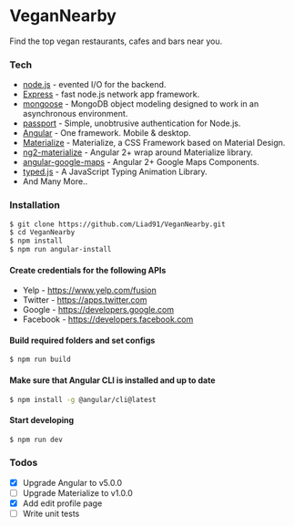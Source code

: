 # VeganNearby

Find the top vegan restaurants, cafes and bars near you.

### Tech
* [node.js](https://nodejs.org) - evented I/O for the backend.
* [Express](http://expressjs.com) - fast node.js network app framework.
* [mongoose](https://github.com/Automattic/mongoose) - MongoDB object modeling designed to work in an asynchronous environment.
* [passport](https://github.com/jaredhanson/passport) - Simple, unobtrusive authentication for Node.js.
* [Angular](https://github.com/angular/angular) - One framework. Mobile & desktop.
* [Materialize](https://github.com/twbs/bootstrap) - Materialize, a CSS Framework based on Material Design.
* [ng2-materialize](https://github.com/sherweb/ng2-materialize) - Angular 2+ wrap around Materialize library.
* [angular-google-maps](https://github.com/SebastianM/angular-google-maps) - Angular 2+ Google Maps Components.
* [typed.js](https://github.com/mattboldt/typed.js) - A JavaScript Typing Animation Library.
* And Many More..

### Installation
```sh
$ git clone https://github.com/Liad91/VeganNearby.git
$ cd VeganNearby
$ npm install
$ npm run angular-install
```

#### Create credentials for the following APIs
- Yelp - https://www.yelp.com/fusion
- Twitter - https://apps.twitter.com
- Google - https://developers.google.com
- Facebook - https://developers.facebook.com

#### Build required folders and set configs
```sh
$ npm run build
```

#### Make sure that Angular CLI is installed and up to date
```sh
$ npm install -g @angular/cli@latest
``` 

#### Start developing 
```sh
$ npm run dev
```

### Todos
- [x] Upgrade Angular to v5.0.0
- [ ] Upgrade Materialize to v1.0.0
- [x] Add edit profile page
- [ ] Write unit tests
